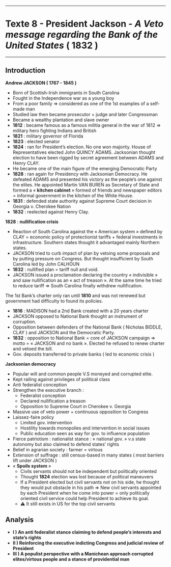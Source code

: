 ***
# Texte 8 - President Jackson - *A Veto message regarding the Bank of the United States* ( 1832 )
***
## Introduction 

**Andrew JACKSON ( 1767 - 1845 )** 
- Born of Scottish-Irish immigrants in South Carolina 
- Fought in the Independence war as a young boy 
- From a poor family ⇒ considered as one of the 1st examples of a self-made man 
- Studied law then became prosecutor + judge and later Congressman 
- Became a wealthy plantation and slave owner 
- **1812** : became famous as a famous militia general in the war of 1812 ⇒ military hero fighting Indians and British 
- **1821** : military governor of Florida 
- **1823** : elected senator 
- **1824** : ran for President’s election. No one won majority. House of Representatives elected John QUINCY ADAMS. Jacksonian thought election to have been rigged by secret agreement between ADAMS and Henry CLAY.
- He became one of the main figure of the emerging Democratic Party 
- **1828** : ran again for Presidency with Jacksonian Democracy. He defeated ADAMS and presented his victory as the people’s one against the elites. He appointed Martin VAN BUREN as Secretary of State and formed a « **kitchen cabinet** » formed of friends and newspaper editors = informal government in the kitchen of the White House. 
- **1831** : defended state authority against Supreme Court decision in Georgia v. Cherokee Nation
- **1832** : reelected against Henry Clay.

**1828** : **nullification crisis** 
- Reaction of South Carolina against the « American system » defined by CLAY = economic policy of protectionist tariffs + federal investments in infrastructure. Southern states thought it advantaged mainly Northern states.
- JACKSON tried to curb impact of plan by vetoing some proposals and by putting pressure on Congress. But thought insufficient by South Carolina led by John CALHOUN 
- **1832** : nullified plan = tariff null and void. 
- JACKSON issued a proclamation declaring the country « indivisible » and saw nullification as an « act of treason ». At the same time he tried to reduce tariff ⇒ South Carolina finally withdrew nullification. 

The 1st Bank’s charter only ran until **1810** and was not renewed but government had difficulty to found its policies. 
- **1816** : MADISON had a 2nd Bank created with a 20 years charter 
- JACKSON opposed to National Bank thought an instrument of corruption. 
- Opposition between defenders of the National Bank ( Nicholas BIDDLE, CLAY ) and JACKSON and the Democratic Party. 
- **1832** : opposition to National Bank = core of JACKSON campaign ⇒ motto = « JACKSON and no bank ». Elected he refused to renew charter and vetoed the bill. 
- Gov. deposits transferred to private banks ( led to economic crisis )

**Jacksonian democracy** 
- Popular will and common people V.S moneyed and corrupted elite.
- Kept railing against privileges of political class
- Anti federalist conception 
- Strengthen the executive branch : 
	- Federalist conception 
	- Declared nullification a treason 
	- Opposition to Supreme Court in Cherokee v. Georgia 
- Massive use of veto power + continuous opposition to Congress 
- Laissez-faire policy 
	- Limited gov. intervention 
	- Hostility towards monopolies and intervention in social issues 
	- Public education seen as way for gov. to influence population 
- Fierce patriotism : nationalist stance : « national gov. » v.s state autonomy but also claimed to defend states’ rights 
- Belief in agrarian society : farmer = virtous 
- Extension of suffrage : still census-based in many states ( most barriers lift under JACKSON )
- « **Spoils system** »
	- Civils servants should not be independent but politically oriented
	- Thought **1824** election was lost because of political maneuvers
	- If a President elected but civil servants not on his side, he thought they would put obstacle in his path ⇒ New civil servants appointed by each President when he come into power = only politically oriented civil service could help President to achieve its goal.
	- ⚠ It still exists in US for the top civil servants 

## Analysis 

- **I ) An anti federalist stance claiming to defend people’s interests and state’s rights**
- **II ) Reinforcing the executive indicting Congress and judicial review of President**
- **III ) A populist perspective with a Manichean approach corrupted elites/virtous people  and a stance of providential man**  

